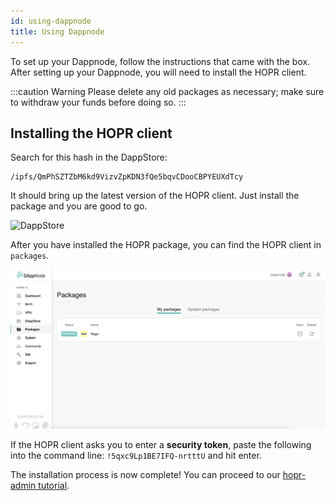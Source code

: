 ```yaml
---
id: using-dappnode
title: Using Dappnode
---
```

To set up your Dappnode, follow the instructions that came with the box. After setting up your Dappnode, you will need to install the HOPR client.

:::caution Warning
Please delete any old packages as necessary; make sure to withdraw your funds before doing so.
:::

## Installing the HOPR client

Search for this hash in the DappStore:

```
/ipfs/QmPhSZTZbM6kd9VizvZpKDN3fQe5bqvCDooCBPYEUXdTcy
```

It should bring up the latest version of the HOPR client. Just install the package and you are good to go.

![DappStore](/img/node/avado-1.png)

After you have installed the HOPR package, you can find the HOPR client in `packages`.

![MyDapps](./images/Dappnode-2.png)

If the HOPR client asks you to enter a **security token**, paste the following into the command line: `!5qxc9Lp1BE7IFQ-nrtttU` and hit enter.

The installation process is now complete! You can proceed to our [hopr-admin tutorial](using-hopr-admin).
